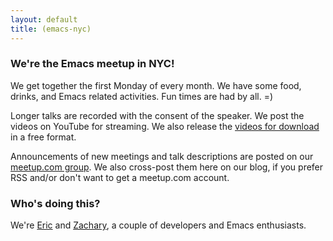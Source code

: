 ```yaml
---
layout: default
title: (emacs-nyc)
---
```


### We're the Emacs meetup in NYC!

We get together the first Monday of every month. We have some food, drinks, and Emacs related activities. Fun times are had by all. =)

Longer talks are recorded with the consent of the speaker. We post the videos on YouTube for streaming. We also release the [videos for download] in a free format.

Announcements of new meetings and talk descriptions are posted on our [meetup.com group]. We also cross-post them here on our blog, if you prefer RSS and/or don't want to get a meetup.com account.

### Who's doing this?

We're [Eric] and [Zachary], a couple of developers and Emacs enthusiasts.

[videos for download]: /videos.html
[meetup.com group]: http://www.meetup.com/New-York-Emacs-Meetup/
[Eric]: http://www.tabfugni.cc
[thoughtbot]: http://thoughtbot.com
[Zachary]: http://zck.me

